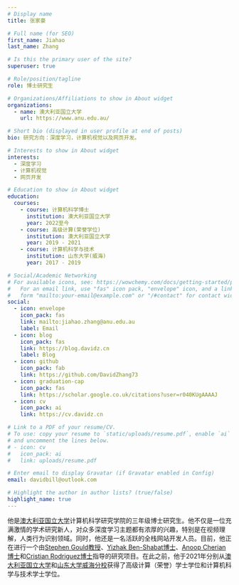 ```yaml
---
# Display name
title: 张家豪

# Full name (for SEO)
first_name: Jiahao
last_name: Zhang

# Is this the primary user of the site?
superuser: true

# Role/position/tagline
role: 博士研究生

# Organizations/Affiliations to show in About widget
organizations:
  - name: 澳大利亚国立大学
    url: https://www.anu.edu.au/

# Short bio (displayed in user profile at end of posts)
bio: 研究方向：深度学习，计算机视觉以及网页开发。

# Interests to show in About widget
interests:
  - 深度学习
  - 计算机视觉
  - 网页开发

# Education to show in About widget
education:
  courses:
    - course: 计算机科学博士
      institution: 澳大利亚国立大学
      year: 2022至今
    - course: 高级计算(荣誉学位)
      institution: 澳大利亚国立大学
      year: 2019 - 2021
    - course: 计算机科学与技术
      institution: 山东大学(威海)
      year: 2017 - 2019

# Social/Academic Networking
# For available icons, see: https://wowchemy.com/docs/getting-started/page-builder/#icons
#   For an email link, use "fas" icon pack, "envelope" icon, and a link in the
#   form "mailto:your-email@example.com" or "/#contact" for contact widget.
social:
  - icon: envelope
    icon_pack: fas
    link: mailto:jiahao.zhang@anu.edu.au
    label: Email
  - icon: blog
    icon_pack: fas
    link: https://blog.davidz.cn
    label: Blog
  - icon: github
    icon_pack: fab
    link: https://github.com/DavidZhang73
  - icon: graduation-cap
    icon_pack: fas
    link: https://scholar.google.co.uk/citations?user=r040KUgAAAAJ
  - icon: cv
    icon_pack: ai
    link: https://cv.davidz.cn

# Link to a PDF of your resume/CV.
# To use: copy your resume to `static/uploads/resume.pdf`, enable `ai` icons in `params.yaml`,
# and uncomment the lines below.
# - icon: cv
#   icon_pack: ai
#   link: uploads/resume.pdf

# Enter email to display Gravatar (if Gravatar enabled in Config)
email: davidbill@outlook.com

# Highlight the author in author lists? (true/false)
highlight_name: true
---
```


他是[澳大利亚国立大学](https://www.anu.edu.au/)计算机科学研究学院的三年级博士研究生。他不仅是一位充满激情的学术研究新人，对众多深度学习主题都有浓厚的兴趣，特别是在视频理解，人类行为识别领域。同时，他还是一名活跃的全栈网站开发人员。目前，他正在进行一个由[Stephen Gould教授](https://users.cecs.anu.edu.au/~sgould/)、[Yizhak Ben-Shabat博士](https://www.itzikbs.com/)、[Anoop Cherian博士](https://users.cecs.anu.edu.au/~cherian/)和[Cristian Rodriguez博士](https://crodriguezo.github.io/)指导的研究项目。在此之前，他于2021年分别从[澳大利亚国立大学](https://www.anu.edu.au/)和[山东大学威海分校](http://www.wh.sdu.edu.cn/)获得了高级计算（荣誉）学士学位和计算机科学与技术学士学位。
